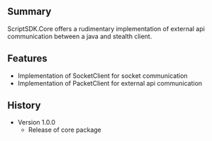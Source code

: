 ## Summary

ScriptSDK.Core offers a rudimentary implementation of external api communication between a java and stealth client.

## Features

- Implementation of SocketClient for socket communication
- Implementation of PacketClient for external api communication

## History

- Version 1.0.0
    - Release of core package